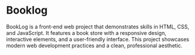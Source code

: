 # Booklog
BookLog is a front-end web project that demonstrates skills in HTML, CSS, and JavaScript. It features a book store with a responsive design, interactive elements, and a user-friendly interface. This project showcases modern web development practices and a clean, professional aesthetic.
